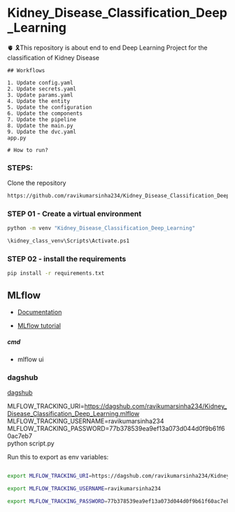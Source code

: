 # Kidney_Disease_Classification_Deep_Learning
🫀 🎗️This repository is about end to end  Deep Learning Project for the classification of Kidney Disease

```
## Workflows

1. Update config.yaml
2. Update secrets.yaml
3. Update params.yaml
4. Update the entity
5. Update the configuration
6. Update the components
7. Update the pipeline
8. Update the main.py
9. Update the dvc.yaml
app.py
```

```
# How to run?
```

### STEPS:

Clone the repository

```bash
https://github.com/ravikumarsinha234/Kidney_Disease_Classification_Deep_Learning
```

### STEP 01 - Create a virtual environment

```bash
python -m venv "Kidney_Disease_Classification_Deep_Learning"
```

```bash
\kidney_class_venv\Scripts\Activate.ps1 
```

### STEP 02 - install the requirements
```bash
pip install -r requirements.txt
```



## MLflow

- [Documentation](https://mlflow.org/docs/latest/index.html)

- [MLflow tutorial](https://youtu.be/qdcHHrsXA48?si=bD5vDS60akNphkem)

##### cmd
- mlflow ui

### dagshub
[dagshub](https://dagshub.com/)


MLFLOW_TRACKING_URI=https://dagshub.com/ravikumarsinha234/Kidney_Disease_Classification_Deep_Learning.mlflow \
MLFLOW_TRACKING_USERNAME=ravikumarsinha234 \
MLFLOW_TRACKING_PASSWORD=77b378539ea9ef13a073d044d0f9b61f60ac7eb7 \
python script.py

Run this to export as env variables:

```bash

export MLFLOW_TRACKING_URI=https://dagshub.com/ravikumarsinha234/Kidney_Disease_Classification_Deep_Learning.mlflow

export MLFLOW_TRACKING_USERNAME=ravikumarsinha234 

export MLFLOW_TRACKING_PASSWORD=77b378539ea9ef13a073d044d0f9b61f60ac7eb7

```